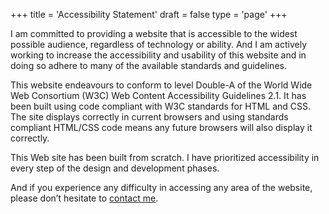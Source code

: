 +++
title = 'Accessibility Statement'
draft = false
type = 'page'
+++

I am committed to providing a website that is accessible to the widest possible audience, regardless of technology or ability. And I am actively working to increase the accessibility and usability of this website and in doing so adhere to many of the available standards and guidelines.

This website endeavours to conform to level Double-A of the World Wide Web Consortium (W3C) Web Content Accessibility Guidelines 2.1. It has been built using code compliant with W3C standards for HTML and CSS. The site displays correctly in current browsers and using standards compliant HTML/CSS code means any future browsers will also display it correctly.

This Web site has been built from scratch. I have prioritized accessibility in every step of the design and development phases.

And if you experience any difficulty in accessing any area of the website, please don’t hesitate to [contact me](https://mastodon.ie/@abban).